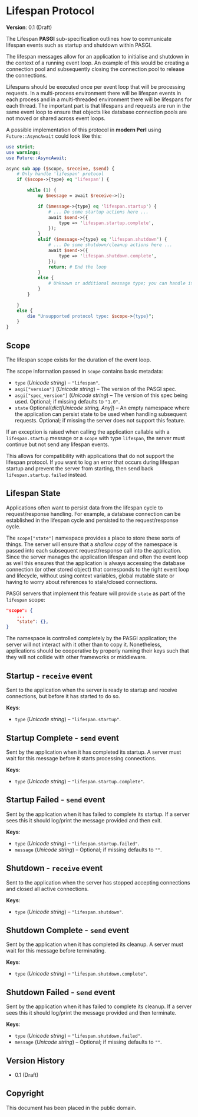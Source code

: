 # Lifespan Protocol

**Version**: 0.1 (Draft)

The Lifespan **PASGI** sub-specification outlines how to communicate
lifespan events such as startup and shutdown within PASGI.

The lifespan messages allow for an application to initialise and
shutdown in the context of a running event loop. An example of this
would be creating a connection pool and subsequently closing the
connection pool to release the connections.

Lifespans should be executed once per event loop that will be processing requests.
In a multi-process environment there will be lifespan events in each process
and in a multi-threaded environment there will be lifespans for each thread.
The important part is that lifespans and requests are run in the same event loop
to ensure that objects like database connection pools are not moved or shared across event loops.

A possible implementation of this protocol in **modern Perl** using `Future::AsyncAwait`
could look like this:

```perl
use strict;
use warnings;
use Future::AsyncAwait;

async sub app ($scope, $receive, $send) {
    # Only handle 'lifespan' protocol
    if ($scope->{type} eq 'lifespan') {

        while (1) {
            my $message = await $receive->();

            if ($message->{type} eq 'lifespan.startup') {
                # ... Do some startup actions here ...
                await $send->({
                    type => 'lifespan.startup.complete',
                });
            }
            elsif ($message->{type} eq 'lifespan.shutdown') {
                # ... Do some shutdown/cleanup actions here ...
                await $send->({
                    type => 'lifespan.shutdown.complete',
                });
                return; # End the loop
            }
            else {
                # Unknown or additional message type; you can handle it or ignore it
            }
        }

    }
    else {
        die "Unsupported protocol type: $scope->{type}";
    }
}
```

## Scope

The lifespan scope exists for the duration of the event loop.

The scope information passed in `scope` contains basic metadata:

- `type` (*Unicode string*) – `"lifespan"`.
- `asgi["version"]` (*Unicode string*) – The version of the PASGI spec.
- `asgi["spec_version"]` (*Unicode string*) – The version of this spec being
  used. Optional; if missing defaults to `"1.0"`.
- `state` Optional(*dict[Unicode string, Any]*) – An empty namespace where
  the application can persist state to be used when handling subsequent requests.
  Optional; if missing the server does not support this feature.

If an exception is raised when calling the application callable with a
`lifespan.startup` message or a `scope` with type `lifespan`,
the server must continue but not send any lifespan events.

This allows for compatibility with applications that do not support the
lifespan protocol. If you want to log an error that occurs during lifespan
startup and prevent the server from starting, then send back
`lifespan.startup.failed` instead.

## Lifespan State

Applications often want to persist data from the lifespan cycle to request/response handling.
For example, a database connection can be established in the lifespan cycle and persisted to
the request/response cycle.

The `scope["state"]` namespace provides a place to store these sorts of things.
The server will ensure that a *shallow copy* of the namespace is passed into each subsequent
request/response call into the application.
Since the server manages the application lifespan and often the event loop as well this
ensures that the application is always accessing the database connection (or other stored object)
that corresponds to the right event loop and lifecycle, without using context variables,
global mutable state or having to worry about references to stale/closed connections.

PASGI servers that implement this feature will provide
`state` as part of the `lifespan` scope:

```json
"scope": {
    ...
    "state": {},
}
```

The namespace is controlled completely by the PASGI application; the server will not
interact with it other than to copy it.
Nonetheless, applications should be cooperative by properly naming their keys such that they
will not collide with other frameworks or middleware.

## Startup - `receive` event

Sent to the application when the server is ready to startup and receive connections,
but before it has started to do so.

**Keys**:

- `type` (*Unicode string*) – `"lifespan.startup"`.

## Startup Complete - `send` event

Sent by the application when it has completed its startup. A server
must wait for this message before it starts processing connections.

**Keys**:

- `type` (*Unicode string*) – `"lifespan.startup.complete"`.

## Startup Failed - `send` event

Sent by the application when it has failed to complete its startup. If a server
sees this it should log/print the message provided and then exit.

**Keys**:

- `type` (*Unicode string*) – `"lifespan.startup.failed"`.
- `message` (*Unicode string*) – Optional; if missing defaults to `""`.

## Shutdown - `receive` event

Sent to the application when the server has stopped accepting connections and closed
all active connections.

**Keys**:

- `type` (*Unicode string*) –  `"lifespan.shutdown"`.

## Shutdown Complete - `send` event

Sent by the application when it has completed its cleanup. A server
must wait for this message before terminating.

**Keys**:

- `type` (*Unicode string*) – `"lifespan.shutdown.complete"`.

## Shutdown Failed - `send` event

Sent by the application when it has failed to complete its cleanup. If a server
sees this it should log/print the message provided and then terminate.

**Keys**:

- `type` (*Unicode string*) – `"lifespan.shutdown.failed"`.
- `message` (*Unicode string*) – Optional; if missing defaults to `""`.

## Version History

- 0.1 (Draft)

## Copyright

This document has been placed in the public domain.

